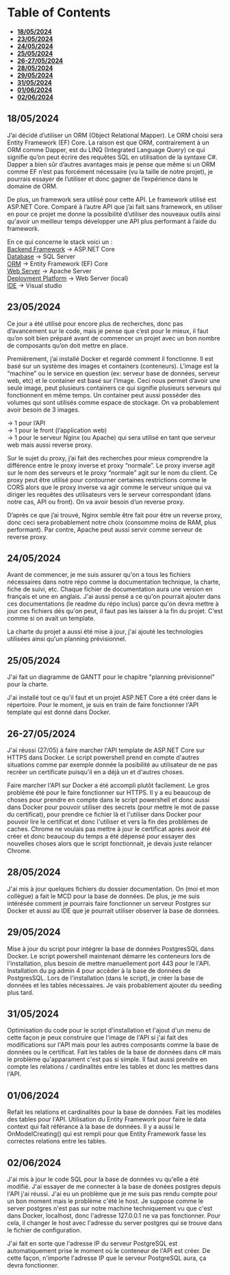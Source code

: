 # Table of Contents
- [**18/05/2024**](#18052024)
- [**23/05/2024**](#23052024)
- [**24/05/2024**](#24052024)
- [**25/05/2024**](#25052024)
- [**26-27/05/2024**](#26-27052024)
- [**28/05/2024**](#28052024)
- [**29/05/2024**](#29052024)
- [**31/05/2024**](#31052024)
- [**01/06/2024**](#01062024)
- [**02/06/2024**](#02062024)

## 18/05/2024
J’ai décidé d’utiliser un ORM (Object Relational Mapper). Le ORM choisi sera Entity Framework (EF) Core. La raison est que ORM, contrairement à un ORM comme Dapper, est du LINQ (Integrated Language Query) ce qui signifie qu’on peut écrire des requêtes SQL en utilisation de la syntaxe C#. Dapper a bien sûr d’autres avantages mais je pense que même si un ORM comme EF n’est pas forcément nécessaire (vu la taille de notre projet), je pourrais essayer de l’utiliser et donc gagner de l’expérience dans le domaine de ORM.

De plus, un framework sera utilisé pour cette API. Le framework utilisé est ASP.NET Core. Comparé à l’autre API que j’ai fait sans framework, en utiliser en pour ce projet me donne la possibilité d’utiliser des nouveaux outils ainsi qu'avoir un meilleur temps développer une API plus performant à l’aide du framework.

En ce qui concerne le stack voici un : <br>
<ins>Backend Framework</ins> → ASP.NET Core <br>
<ins>Database</ins> → SQL Server <br>
<ins>ORM</ins> → Entity Framework (EF) Core <br>
<ins>Web Server</ins> → Apache Server <br>
<ins>Deployment Platform</ins> → Web Server (local) <br>
<ins>IDE</ins> → Visual studio

## 23/05/2024
Ce jour a été utilisé pour encore plus de recherches, donc pas d’avancement sur le code, mais je pense que c’est pour le mieux, il faut qu’on soit bien préparé avant de commencer un projet avec un bon nombre de composants qu’on doit mettre en place.

Premièrement, j’ai installé Docker et regardé comment il fonctionne. Il est basé sur un système des images et containers (conteneurs). L’image est la “machine” ou le service en question (ex: serveur base de données, serveur web, etc) et le container est basé sur l’image. Ceci nous permet d’avoir une seule image, peut plusieurs containers ce qui signifie plusieurs serveurs qui fonctionnent en même temps. Un container peut aussi posséder des volumes qui sont utilisés comme espace de stockage. On va probablement avoir besoin de 3 images.

→ 1 pour l’API <br>
→ 1 pour le front (l’application web) <br>
→ 1 pour le serveur Nginx (ou Apache) qui sera utilisé en tant que serveur web mais aussi reverse proxy.

Sur le sujet du proxy, j’ai fait des recherches pour mieux comprendre la différence entre le proxy inverse et proxy “normale”. Le proxy inverse agit sur le nom des serveurs et le proxy  “normale” agit sur le nom du client. Ce proxy peut être utilisé pour contourner certaines restrictions comme le CORS alors que le proxy inverse va agir comme le serveur unique qui va diriger les requêtes des utilisateurs vers le serveur correspondant (dans notre cas, API ou front). On va avoir besoin d’un reverse proxy.

D’après ce que j’ai trouvé, Nginx semble être fait pour être un reverse proxy, donc ceci sera probablement notre choix (consomme moins de RAM, plus performant). Par contre, Apache peut aussi servir comme serveur de reverse proxy.

## 24/05/2024
Avant de commencer, je me suis assurer qu'on a tous les fichiers nécessaires dans notre répo comme la documentation technique, la charte, fiche de suivi, etc. Chaque fichier de documentation aura une version en français et une en anglais. J'ai aussi pensé a ce qu'on pourrait ajouter dans ces documentations (le readme du répo inclus) parce qu'on devra mettre à jour ces fichiers dés qu'on peut, il faut pas les laisser à la fin du projet. C'est comme si on avait un template.

La charte du projet a aussi été mise à jour, j'ai ajouté les technologies utilisées ainsi qu'un planning prévisionnel.

## 25/05/2024
J'ai fait un diagramme de GANTT pour le chapitre "planning prévisionnel" pour la charte.

J'ai installé tout ce qu'il faut et un projet ASP.NET Core a été créer dans le répertoire. Pour le moment, je suis en train de faire fonctionner l'API template qui est donné dans Docker.

## 26-27/05/2024
J'ai réussi (27/05) à faire marcher l'API template de ASP.NET Core sur HTTPS dans Docker. Le script powershell prend en compte d'autres situations comme par exemple donnée la posibilité au utilisateur de ne pas recréer un certificate puisqu'il en a déjà un et d'autres choses.

Faire marcher l'API sur Docker a été accompli plutôt facilement. Le gros problème été pour le faire fonctionner sur HTTPS. Il y a eu beaucoup de choses pour prendre en compte dans le script powershell et donc aussi dans Docker pour pouvoir utiliser des secrets (pour mettre le mot de passe du certificat), pour prendre ce fichier là et l'utiliser dans Docker pour pouvoir lire le certificat et donc l'utiliser et vers la fin des problèmes de caches. Chrome ne voulais pas mettre à jour le certificat après avoir été créer et donc beaucoup du temps a été dépensé pour essayer des nouvelles choses alors que le script fonctionnait, je devais juste relancer Chrome.

## 28/05/2024
J'ai mis à jour quelques fichiers du dossier documentation.
On (moi et mon collègue) a fait le MCD pour la base de données.
De plus, je me suis intérésée comment je pourrais faire fonctionner un serveur Postgres sur Docker et aussi au IDE que je pourrait utiliser observer la base de données.

## 29/05/2024
Mise à jour du script pour intégrer la base de données PostgresSQL dans Docker. Le script powershell maintenant démarre les conteneurs lors de l'installation, plus besoin de mettre manuellement port 443 pour le l'API. Installation du pg admin 4 pour accèder à la base de données de PostgresSQL. Lors de l'installation (dans le script), je créer la base de données et les tables nécessaires. Je vais probablement ajouter du seeding plus tard.

## 31/05/2024
Optimisation du code pour le script d'installation et l'ajout d'un menu de cette façon je peux construire que l'image de l'API si j'ai fait des modifications sur l'API mais pour les autres composants comme la base de données ou le certificat. Fait les tables de la base de données dans c# mais le problème qu'apparament c'est pas si simple. Il faut aussi prendre en compte les relations / cardinalités entre les tables et donc les mettres dans l'API.

## 01/06/2024
Refait les relations et cardinalités pour la base de données. Fait les modèles des tables pour l'API. Utilisation du Entity Framework pour faire le data context qui fait référance à la base de données. Il y a aussi le OnModelCreating() qui est rempli pour que Entity Framework fasse les correctes relations entre les tables.

## 02/06/2024
J'ai mis à jour le code SQL pour la base de données vu qu'elle a été modifié. J'ai essayer de me connecter à la base de donées postgres depuis l'API j'ai réussi. J'ai eu un problème que je me suis pas rendu compte pour un bon moment mais le problème c'été le host. Je suppose comme le server postgres n'est pas sur notre machine techniquement vu que c'est dans Docker, localhost, donc l'adresse 127.0.0.1 ne va pas fonctionner. Pour cela, il changer le host avec l'adresse du server postgres qui se trouve dans le fichier de configuration.

J'ai fait en sorte que l'adresse IP du serveur PostgreSQL est automatiquement prise le moment où le conteneur de l'API est créer. De cette façon, n'importe l'adresse IP que le serveur PostgreSQL aura, ça devra fonctionner.